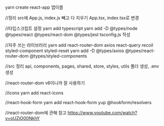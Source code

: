 yarn create react-app 앱이름

//정리
src에 App.js, index.js 빼고 다 지우기
App.tsx, index.tsx로 변경

//타입스크립트 설정
yarn add typescript
yarn add -D @types/node @types/react @types/react-dom @types/jest
tsconfig.js 작성

//자주 쓰는 라이브러리
yarn add react-router-dom axios react-query recoil styled-component styled-reset
yarn add -D @types/axios @types/react-router-dom @types/styled-components

//src 정리
api, components, pages, shared, store, styles, utils 폴더 생성, .env생성

//react-router-dom v6이니까 잘 사용하기

//icons
yarn add react-icons

//react-hook-form
yarn add react-hook-form yup @hookform/resolvers

//react-router-dom에 관해 참고
https://www.youtube.com/watch?v=oUZjO00NkhY
